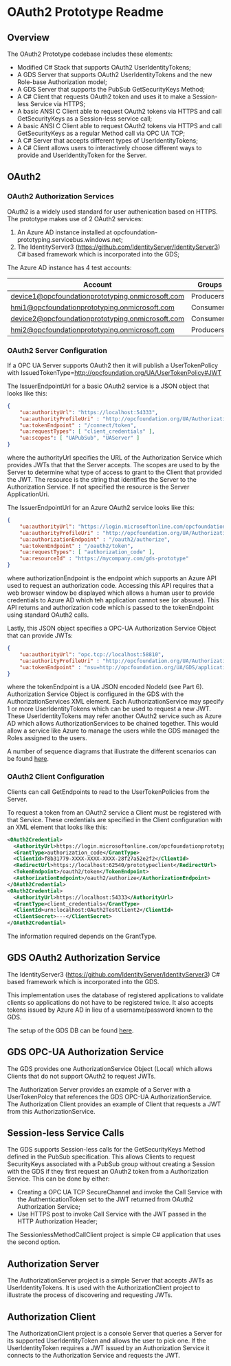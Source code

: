 # OAuth2 Prototype Readme #
## Overview ##
The OAuth2 Prototype codebase includes these elements:

* Modified C# Stack that supports OAuth2 UserIdentityTokens;
* A GDS Server that supports OAuth2 UserIdentityTokens and the new Role-base Authorization model;
* A GDS Server that supports the PubSub GetSecurityKeys Method;
* A C# Client that requests OAuth2 token and uses it to make a Session-less Service via HTTPS;
* A basic ANSI C Client able to request OAuth2 tokens via HTTPS and call GetSecurityKeys as a Session-less service call; 
* A basic ANSI C Client able to request OAuth2 tokens via HTTPS and call GetSecurityKeys as a regular Method call via OPC UA TCP; 
* A C# Server that accepts different types of UserIdentityTokens;
* A C# Client allows users to interactively choose different ways to provide and UserIdentityToken for the Server.

## OAuth2 ##
### OAuth2 Authorization Services ###
OAuth2 is a widely used standard for user authenication based on HTTPS. The prototype makes use of 2 OAuth2 services:

1. An Azure AD instance installed at opcfoundation-prototyping.servicebus.windows.net;
2. The IdentityServer3 (https://github.com/IdentityServer/IdentityServer3) C# based framework which is incorporated into the GDS;

The Azure AD instance has 4 test accounts:

| Account | Groups | Password |
|---------|--------|----------|
|device1@opcfoundationprototyping.onmicrosoft.com|Producers|AGu59HU9|
|hmi1@opcfoundationprototyping.onmicrosoft.com|Consumers|AGu59HU9|
|device2@opcfoundationprototyping.onmicrosoft.com|Consumers|AGu59HU9|
|hmi2@opcfoundationprototyping.onmicrosoft.com|Producers|AGu59HU9|

### OAuth2 Server Configuration ###
If a OPC UA Server supports OAuth2 then it will publish a UserTokenPolicy with IssuedTokenType=http://opcfoundation.org/UA/UserTokenPolicy#JWT 

The IssuerEndpointUrl for a basic OAuth2 service is a JSON object that looks like this:

```json
{ 
	"ua:authorityUrl": "https://localhost:54333", 
	"ua:authorityProfileUri" : "http://opcfoundation.org/UA/Authorization#OAuth2", 
	"ua:tokenEndpoint" : "/connect/token", 
	"ua:requestTypes": [ "client_credentials" ],
	"ua:scopes": [ "UAPubSub", "UAServer" ]
}
```
where the authorityUrl specifies the URL of the Authorization Service which provides JWTs that that the Server accepts. The scopes are used to by the Server to determine what type of access to grant to the Client that provided the JWT. The resource is the string that identifies the Server to the Authorization Service. If not specified the resource is the Server ApplicationUri.

The IssuerEndpointUrl for an Azure OAuth2 service looks like this:

```json                  
{
	"ua:authorityUrl": "https://login.microsoftonline.com/opcfoundationprototyping.onmicrosoft.com",
	"ua:authorityProfileUri" : "http://opcfoundation.org/UA/Authorization#Azure",
	"ua:authorizationEndpoint" : "/oauth2/authorize",
	"ua:tokenEndpoint" : "/oauth2/token",
	"ua:requestTypes": [ "authorization_code" ],
	"ua:resourceId" : "https://mycompany.com/gds-prototype"
}
```
where authorizationEndpoint is the endpoint which supports an Azure API used to request an authorization code. Accessing this API requires that a web browser window be displayed which allows a human user to provide credentials to Azure AD which teh application cannot see (or absuse). This API returns and authorization code which is passed to the tokenEndpoint using standard OAuth2 calls. 

Lastly, this JSON object specifies a OPC-UA Authorization Service Object that can provide JWTs:

```json    
{
	"ua:authorityUrl": "opc.tcp://localhost:58810",
	"ua:authorityProfileUri" : "http://opcfoundation.org/UA/Authorization#OPCUA",
	"ua:tokenEndpoint" : "nsu=http://opcfoundation.org/UA/GDS/applications/;s=Local"
}
```
where the tokenEndpoint is a UA JSON encoded NodeId (see Part 6). Authorization Service Object is configured in the GDS with the AuthorizationServices XML element. Each AuthorizationService may specify 1 or more UserIdentityTokens which can be used to request a new JWT. These UserIdentityTokens may refer another OAuth2 service such as Azure AD which allows AuthorizationServices to be chained together. This would allow a service like Azure to manage the users while the GDS managed the Roles assigned to the users.

A number of sequence diagrams that illustrate the different scenarios can be found [here](AuthorizationClient/AuthorizationClient.pdf).

### OAuth2 Client Configuration ###
Clients can call GetEndpoints to read to the UserTokenPolicies from the Server.

To request a token from an OAuth2 service a Client must be registered with that Service. These credentials are specified in the Client configuration with an XML element that looks like this:

```xml
<OAuth2Credential>
  <AuthorityUrl>https://login.microsoftonline.com/opcfoundationprototyping.onmicrosoft.com</AuthorityUrl>
  <GrantType>authorization_code</GrantType>
  <ClientId>f8b31779-XXXX-XXXX-XXXX-28f27a52e2f2</ClientId>
  <RedirectUrl>https://localhost:62540/prototypeclient</RedirectUrl>
  <TokenEndpoint>/oauth2/token</TokenEndpoint>
  <AuthorizationEndpoint>/oauth2/authorize</AuthorizationEndpoint>
</OAuth2Credential>
<OAuth2Credential>
  <AuthorityUrl>https://localhost:54333</AuthorityUrl>
  <GrantType>client_credentials</GrantType>
  <ClientId>urn:localhost:OAuth2TestClient2</ClientId>
  <ClientSecret>---</ClientSecret>
</OAuth2Credential>
```
The information required depends on the GrantType. 

## GDS OAuth2 Authorization Service ##
The IdentityServer3 (https://github.com/IdentityServer/IdentityServer3) C# based framework which is incorporated into the GDS.

This implementation uses the database of registered applications to validate clients so applications do not have to be registered twice. 
It also accepts tokens issued by Azure AD in lieu of a username/password known to the GDS.

The setup of the GDS DB can be found [here](gdsdb_setup.md).

## GDS OPC-UA Authorization Service ##
The GDS provides one AuthorizationService Object (Local) which allows Clients that do not support OAuth2 to request JWTs.

The Authorization Server provides an example of a Server with a UserTokenPolcy that references the GDS OPC-UA AuthorizationService.
The Authorization Client provides an example of Client that requests a JWT from this AuthorizationService.

## Session-less Service Calls ##
The GDS supports Session-less calls for the GetSecurityKeys Method defined in the PubSub specification. This allows Clients to request SecurityKeys associated with a PubSub group without creating a Session with the GDS if they first request an OAuth2 token from a Authorization Service. This can be done by either:

* Creating a OPC UA TCP SecureChannel and invoke the Call Service with the AuthenticationToken set to the JWT returned from OAuth2 Authorization Service;
* Use HTTPS post to invoke Call Service with the JWT passed in the HTTP Authorization Header; 

The SessionlessMethodCallClient project is simple C# application that uses the second option.

## Authorization Server ##
The AuthorizationServer project is a simple Server that accepts JWTs as UserIdentityTokens. It is used with the AuthorizationClient project to illustrate the process of discovering and requesting JWTs.

## Authorization Client ##
The AuthorizationClient project is a console Server that queries a Server for its supported UserIdentityToken and allows the user to pick one. If the UserIdentityToken requires a JWT issued by an Authorization Service it connects to the Authorization Service and requests the JWT.

  

